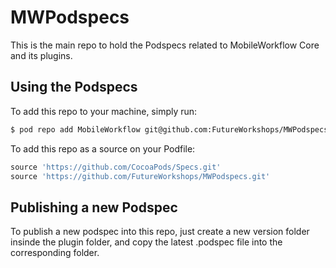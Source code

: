 # MWPodspecs

This is the main repo to hold the Podspecs related to MobileWorkflow Core and its plugins.

## Using the Podspecs

To add this repo to your machine, simply run: 

```sh
$ pod repo add MobileWorkflow git@github.com:FutureWorkshops/MWPodspecs.git
```

To add this repo as a source on your Podfile:

```ruby
source 'https://github.com/CocoaPods/Specs.git'
source 'https://github.com/FutureWorkshops/MWPodspecs.git'
```

## Publishing a new Podspec

To publish a new podspec into this repo, just create a new version folder insinde the plugin folder, and copy the latest .podspec file into the corresponding folder.